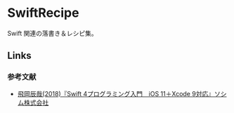# SwiftRecipe
Swift 関連の落書き＆レシピ集。

## Links
### 参考文献
* [飛岡辰哉(2018)『Swift 4プログラミング入門　iOS 11＋Xcode 9対応』ソシム株式会社]


[飛岡辰哉(2018)『Swift 4プログラミング入門　iOS 11＋Xcode 9対応』ソシム株式会社]: https://www.socym.co.jp/book/1153
